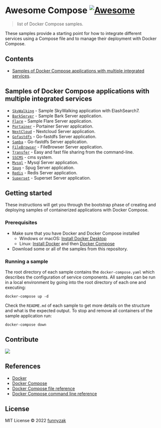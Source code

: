 # Awesome Compose [![Awesome](https://awesome.re/badge.svg)](https://awesome.re)

> list of Docker Compose samples.

These samples provide a starting point for how to integrate different services using a Compose file and to manage their deployment with Docker Compose.

<!--lint disable awesome-toc-->

## Contents

- [Samples of Docker Compose applications with multiple integrated services](#samples-of-docker-compose-applications-with-multiple-integrated-services).

## Samples of Docker Compose applications with multiple integrated services

- [`SkyWalking`](https://github.com/ycrun/awesome-compose/tree/main/skywalking-es) - Sample SkyWalking application
  with ElashSearch7.
- [`BarkServer`](https://github.com/ycrun/awesome-compose/tree/main/bark) - Sample Bark Server application.
- [`Flare`](https://github.com/ycrun/awesome-compose/tree/main/flare) - Sample Flare Server application.
- [`Portainer`](https://github.com/ycrun/awesome-compose/tree/main/portainer) - Portainer Server application.
- [`NextCloud`](https://github.com/ycrun/awesome-compose/tree/main/nextcloud) - Nextcloud Server application.
- [`Gofastdfs`](https://github.com/ycrun/awesome-compose/tree/main/gofastdfs) - Go-fastdfs Server application.
- [`Samba`](https://github.com/ycrun/awesome-compose/tree/main/samba) - Go-fastdfs Server application.
- [`FileBrowser`](https://github.com/ycrun/awesome-compose/tree/main/filebrowser) - FileBrowser Server application.
- [`Transfer`](https://github.com/ycrun/awesome-compose/tree/main/transfer) - Easy and fast file sharing from the command-line.
- [`SSCMS`](https://github.com/ycrun/awesome-compose/tree/main/transfer) - cms system.
- [`Mysql`](https://github.com/ycrun/awesome-compose/tree/main/mysql) - Mysql Server application.
- [`Spug`](https://github.com/ycrun/awesome-compose/tree/main/spug) - Spug Server application.
- [`Redis`](https://github.com/ycrun/awesome-compose/tree/main/redis) - Redis Server application.
- [`Superset`](https://github.com/ycrun/awesome-compose/tree/main/super-set) - Superset Server application.

<!--lint disable awesome-toc-->

<!--lint disable awesome-toc-->

## Getting started

These instructions will get you through the bootstrap phase of creating and
deploying samples of containerized applications with Docker Compose.

### Prerequisites

- Make sure that you have Docker and Docker Compose installed
  - Windows or macOS:
    [Install Docker Desktop](https://www.docker.com/get-started)
  - Linux: [Install Docker](https://www.docker.com/get-started) and then
    [Docker Compose](https://github.com/docker/compose)
- Download some or all of the samples from this repository.

### Running a sample

The root directory of each sample contains the `docker-compose.yaml` which
describes the configuration of service components. All samples can be run in
a local environment by going into the root directory of each one and executing:

```console
docker-compose up -d
```

Check the `README.md` of each sample to get more details on the structure and
what is the expected output.
To stop and remove all containers of the sample application run:

```console
docker-compose down
```

<!--lint disable awesome-toc-->

## Contribute

<a href="https://github.com/ycrun/awesome-compose/graphs/contributors">
  <img src="https://contrib.rocks/image?repo=funnyzak/awesome-compose" />
</a>

## References

- [Docker](https://docs.docker.com/)
- [Docker Compose](https://docs.docker.com/compose/)
- [Docker Compose file reference](https://docs.docker.com/compose/compose-file/)
- [Docker Compose command line reference](https://docs.docker.com/compose/reference/)

## License

MIT License © 2022 [funnyzak](https://github.com/ycrun/awesome-compose)

